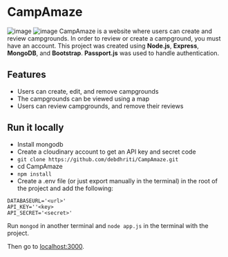 # CampAmaze
![image](https://user-images.githubusercontent.com/77495660/178193629-00414c12-bf75-46f8-a41a-b6d600ee9565.png)
![image](https://user-images.githubusercontent.com/77495660/178193642-fee69497-1b57-4b30-b95d-c3a06c7971cf.png)
CampAmaze is a website where users can create and review campgrounds. In order to review or create a campground, you must have an account.
This project was created using **Node.js**, **Express**, **MongoDB**, and **Bootstrap**. **Passport.js** was used to handle authentication.

## **Features**
- Users can create, edit, and remove campgrounds
- The campgrounds can be viewed using a map
- Users can review campgrounds, and remove their reviews
## **Run it locally**
- Install mongodb
- Create a cloudinary account to get an API key and secret code
- ```git clone https://github.com/debdhriti/CampAmaze.git```
- cd CampAmaze
- ```npm install```
- Create a .env file (or just export manually in the terminal) in the root of the project and add the following:
```
DATABASEURL='<url>'
API_KEY=''<key>
API_SECRET='<secret>'
```
Run ```mongod``` in another terminal and ```node app.js``` in the terminal with the project.

Then go to [localhost:3000](localhost:3000).
